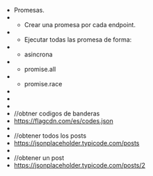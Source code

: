 
 * Promesas.
 * + Crear una promesa por cada endpoint. 
 * + Ejecutar todas las promesa de forma:
 * - asincrona
 * - promise.all
 * - promise.race
 * 
 * 
 * 
 * //obtner codigos de banderas
 * https://flagcdn.com/es/codes.json
 * 
 * //obtener todos los posts
 * https://jsonplaceholder.typicode.com/posts
 * 
 * //obtener un post
 * https://jsonplaceholder.typicode.com/posts/2
